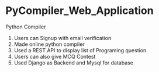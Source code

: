 # PyCompiler_Web_Application
Python Compiler

1) Users can Signup with email verification
2) Made online python compiler 
3) Used a REST API to display list of Programing question
4) Users can also give MCQ Contest
5) Used Django as Backend and Mysql for database
